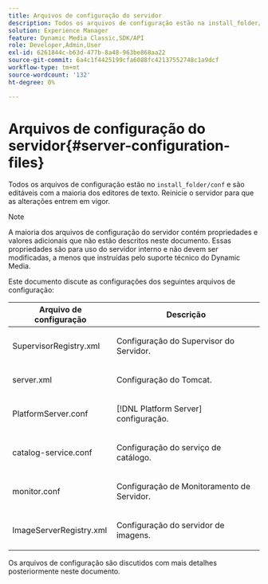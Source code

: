 ```yaml
---
title: Arquivos de configuração do servidor
description: Todos os arquivos de configuração estão na install_folder/conf e são editáveis com a maioria dos editores de texto. Reinicie o servidor para que as alterações entrem em vigor.
solution: Experience Manager
feature: Dynamic Media Classic,SDK/API
role: Developer,Admin,User
exl-id: 6261844c-b63d-477b-8a48-963be868aa22
source-git-commit: 6a4c1f4425199cfa6088fc42137552748c1a9dcf
workflow-type: tm+mt
source-wordcount: '132'
ht-degree: 0%

---
```


# Arquivos de configuração do servidor{#server-configuration-files}

Todos os arquivos de configuração estão no `install_folder/conf` e são editáveis com a maioria dos editores de texto. Reinicie o servidor para que as alterações entrem em vigor.

>[!NOTE]
>
>A maioria dos arquivos de configuração do servidor contém propriedades e valores adicionais que não estão descritos neste documento. Essas propriedades são para uso do servidor interno e não devem ser modificadas, a menos que instruídas pelo suporte técnico do Dynamic Media.

Este documento discute as configurações dos seguintes arquivos de configuração:

<table id="table_D307B20E65B742A7AC3DEBF1E650719E"> 
 <thead> 
  <tr> 
   <th class="entry"> <b>Arquivo de configuração</b> </th> 
   <th class="entry"> <b>Descrição</b> </th> 
  </tr> 
 </thead>
 <tbody> 
  <tr> 
   <td> <p> <span class="filepath">SupervisorRegistry.xml</span> </p> </td> 
   <td> <p>Configuração do Supervisor do Servidor. </p> </td> 
  </tr> 
  <tr> 
   <td> <p> <span class="filepath"> server.xml</span> </p> </td> 
   <td> <p>Configuração do Tomcat. </p> </td> 
  </tr> 
  <tr> 
   <td> <p> <span class="filepath">PlatformServer.conf</span> </p> </td> 
   <td> <p>[!DNL Platform Server] configuração. </p> </td> 
  </tr> 
  <tr> 
   <td> <p> <span class="filepath"> catalog-service.conf</span> </p> </td> 
   <td> <p>Configuração do serviço de catálogo. </p> </td> 
  </tr> 
  <tr> 
   <td> <p> <span class="filepath"> monitor.conf</span> </p> </td> 
   <td> <p>Configuração de Monitoramento de Servidor. </p> </td> 
  </tr> 
  <tr> 
   <td> <p> <span class="filepath"> ImageServerRegistry.xml</span> </p> </td> 
   <td> <p>Configuração do servidor de imagens. </p> </td> 
  </tr> 
 </tbody> 
</table>

Os arquivos de configuração são discutidos com mais detalhes posteriormente neste documento.
